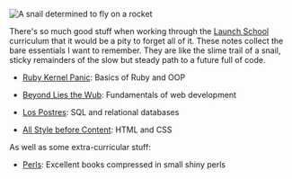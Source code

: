 
![A snail determined to fly on a rocket](http://clipart-library.com/images/qcBqRobc5.jpg)

There's so much good stuff when working through the [Launch School](https://launchschool.com) curriculum that it would be a pity to forget all of it. These notes collect the bare essentials I want to remember. They are like the slime trail of a snail, sticky remainders of the slow but steady path to a future full of code.

* [Ruby Kernel Panic](https://github.com/cunger/launch/tree/master/notes/ruby-kernel-panic): Basics of Ruby and OOP

* [Beyond Lies the Wub](https://github.com/cunger/launch/tree/master/notes/beyond-lies-the-wub): Fundamentals of web development

* [Los Postres](https://github.com/cunger/launch/tree/master/notes/los-postres): SQL and relational databases

* [All Style before Content](https://github.com/cunger/launch/tree/master/notes/style-before-content): HTML and CSS

As well as some extra-curricular stuff:

* [Perls](https://github.com/cunger/launch/tree/master/notes/perls): Excellent books compressed in small shiny perls
